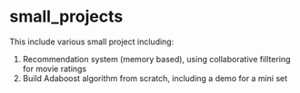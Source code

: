 # small_projects
This include various small project including:
  1. Recommendation system (memory based), using collaborative filltering for movie ratings
  2. Build Adaboost algorithm from scratch, including a demo for a mini set
